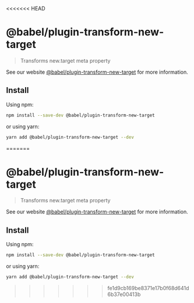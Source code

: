 <<<<<<< HEAD
# @babel/plugin-transform-new-target

> Transforms new.target meta property

See our website [@babel/plugin-transform-new-target](https://babeljs.io/docs/en/next/babel-plugin-transform-new-target.html) for more information.

## Install

Using npm:

```sh
npm install --save-dev @babel/plugin-transform-new-target
```

or using yarn:

```sh
yarn add @babel/plugin-transform-new-target --dev
```
=======
# @babel/plugin-transform-new-target

> Transforms new.target meta property

See our website [@babel/plugin-transform-new-target](https://babeljs.io/docs/en/next/babel-plugin-transform-new-target.html) for more information.

## Install

Using npm:

```sh
npm install --save-dev @babel/plugin-transform-new-target
```

or using yarn:

```sh
yarn add @babel/plugin-transform-new-target --dev
```
>>>>>>> fe1d9cb169be8371e17b0f68d641d6b37e00413b
